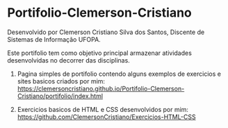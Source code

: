 # Portifolio-Clemerson-Cristiano
 Desenvolvido por Clemerson Cristiano Silva dos Santos,
 Discente de Sistemas de Informação UFOPA.
 
 Este portifolio tem como objetivo principal armazenar atividades desenvolvidas no decorrer das disciplinas.

1. Pagina simples de portifolio contendo alguns exemplos de exercicios e sites basicos criados por mim: https://clemersoncristiano.github.io/Portifolio-Clemerson-Cristiano/portifolio/index.html

2. Exercicios basicos de HTML e CSS desenvolvidos por mim: https://github.com/ClemersonCristiano/Exercicios-HTML-CSS
